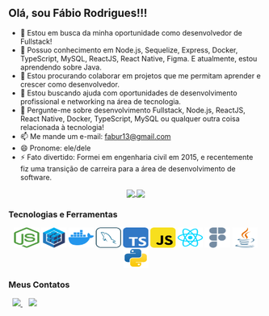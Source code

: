 <h2>Olá, sou Fábio Rodrigues!!!</h2>

- 🔭 Estou em busca da minha oportunidade como desenvolvedor de Fullstack!
- 🌱 Possuo conhecimento em Node.js, Sequelize, Express, Docker, TypeScript, MySQL, ReactJS, React Native, Figma. E atualmente, estou aprendendo sobre Java.
- 👯 Estou procurando colaborar em projetos que me permitam aprender e crescer como desenvolvedor.
- 🤔 Estou buscando ajuda com oportunidades de desenvolvimento profissional e networking na área de tecnologia.
- 💬 Pergunte-me sobre desenvolvimento Fullstack, Node.js, ReactJS, React Native, Docker, TypeScript, MySQL ou qualquer outra coisa relacionada à tecnologia!
- 📫 Me mande um e-mail: fabur13@gmail.com
- 😄 Pronome: ele/dele
- ⚡ Fato divertido: Formei em engenharia civil em 2015, e recentemente fiz uma transição de carreira para a área de desenvolvimento de software.

<p align="center">
  <a  href="https://github.com/FabioRodriguesT/github-readme-stats">
    <img style="align='center'" height=180 align="center" src="https://github-readme-stats.vercel.app/api?username=FabioRodriguesT&show_icons=true&theme=moltack" />
    <img style="align='center'" height=180 align="center" src="https://github-readme-stats.vercel.app/api/top-langs/?username=FabioRodriguesT&layout=compact&theme=moltack" />
  </a>
</p>

<h3>Tecnologias e Ferramentas</h3>

<div align="center">
  <img align="center" alt="node-logo" height="40" width="50" src="./Stack-Logos/node-js.svg" title="Node-js">
  <img align="center" alt="sequelize-logo" height="40" width="50" src="./Stack-Logos/sequelize.svg" title="Sequelize">
  <img align="center" alt="docker-logo" height="40" width="50" src="./Stack-Logos/docker.svg" title="Docker">
  <img align="center" alt="mysql-logo" height="40" width="50" src="./Stack-Logos/mysql-white.svg" title="MySql">
  <img align="center" alt="typescript-logo" height="40" width="50" src="./Stack-Logos/typescript.svg" title="Typescript">
  <img align="center" alt="javascript-logo" height="40" width="50" src="./Stack-Logos/javascript.svg" title="JavaScript">
  <img align="center" alt="react-logo" height="40" width="50" src="./Stack-Logos/react-no-ground.svg" title="React">
  <img align="center" alt="figma-logo" height="40" width="50" src="./Stack-Logos/figma-white.svg" title="Figma">
  <img align="center" alt="java-logo" height="40" width="50" src="./Stack-Logos/java.svg" title="Java">
  <img align="center" alt="python-logo" height="40" width="50" src="./Stack-Logos/python.svg" title="Python">  
</div>
 
<h3>Meus Contatos</h3>
&nbsp;
<a href=mailto:“fabur13@gmail.com” target="_blank">
   <img src="https://img.shields.io/badge/LinkedIn-0077B5?style=for-the-badge&logo=linkedin&logoColor=white" />
</a>
&nbsp;&nbsp;
<a href=mailto:“fabur13@gmail.com” target="_blank">
  <img src="https://img.shields.io/badge/Gmail-D14836?style=for-the-badge&logo=gmail&logoColor=white" />
</a>
